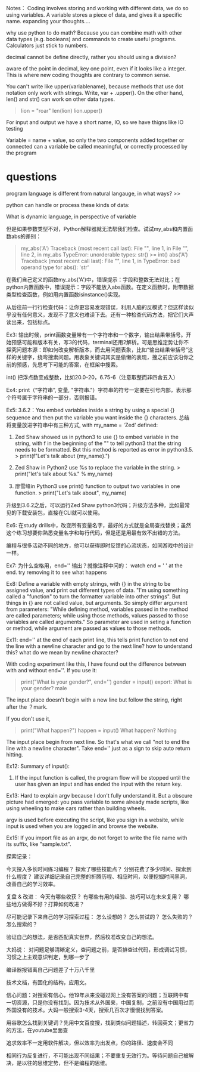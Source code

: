 Notes：
Coding involves storing and working with different data, we do so using variables. A variable stores a piece of data, and gives it a specific name. expanding your thoughts....

why use python to do math? Because you can combine math with other data types (e.g. booleans) and commands to create useful programs. Calculators just stick to numbers.

decimal cannot be define directly, rather you should using a division? 

aware of the point in decimal, key one point, even if it looks like a integer. This is where new coding thoughts are contrary to common sense. 

You can't write like upper(variablename), because methods that use dot notation only work with strings. Write, var + .upper(). On the other hand, len() and str() can work on other data types.

> lion = "roar"
len(lion)
lion.upper()

For input and output we have a short name, IO, so we have thigns like IO testing 

Variable = name + value, so only the two components added together or connected can a variable be called meaningful, or correctly processed by the program

# questions 

program language is different from natural langauge, in what ways? >>

python can handle or process these kinds of data: 



What is dynamic language, in perspective of variable


但是如果参数类型不对，Python解释器就无法帮我们检查。试试my_abs和内置函数abs的差别：

> my_abs('A')
Traceback (most recent call last):
  File "<stdin>", line 1, in <module>
  File "<stdin>", line 2, in my_abs
TypeError: unorderable types: str() >= int()
> abs('A')
Traceback (most recent call last):
  File "<stdin>", line 1, in <module>
TypeError: bad operand type for abs(): 'str'

在我们自己定义的函数my_abs('A')中，错误提示：字段和整数无法对比；在python内置函数中，错误提示：字段不能放入abs函数。在定义函数时，附带数据类型检查函数，例如用内置函数isinstance()实现。

从后往前一行行检查代码：让你更容易发现错误，利用人脑的反模式？但这样读似乎没有任何意义，发现不了意义也难读下去。还有一种检查代码方法，把它们大声读出来，包括标点。

Ex3:
输出时候，print函数变量带有一个字符串和一个数字，输出结果带括号。开始预感可能和版本有关，写3的代码，terminal还用2解析。可是思维定势让你不探究问题本源：即如何改变解析版本，而去用问题表象，比如“输出结果带括号”这样的关键字，绕弯搜索问题。用表象关键词其实是偷懒的表现，搜之前应该沿你之前的预感，先思考下可能的答案，在框架中搜索。

int() 把浮点数变成整数，比如20.0-20，6.75-6（注意取整而非四舍五入）

Ex4:
print（“字符串”, 变量, "字符串."）字符串的符号一定要在引号内部，表示那个符号属于字符串的一部分，否则报错。

Ex5:
3.6.2：You embed variables inside a string by using a special {} sequence and then put the variable you want inside the {} characters. 
总结将变量放进字符串中有三种方式, with my_name = 'Zed' defined:

1. Zed Shaw showed us in python3 to use {} to embed variable in the string, with f in the beginning of the "" to tell python3 that the string needs to be formatted. But this method is reported as error in python3.5. > print(f"Let's talk about {my_name}.")

2. Zed Shaw in Python2 use %s to replace the variable in the string. > print("let's talk about %s." % my_name)

3. 廖雪峰in Python3 use print() function to output two variables in one function. > print("Let's talk about", my_name)

升级到3.6.2之后，可以运行Zed Shaw python3代码；升级方法多种，比如最常见的下载安装包，直接在CLI就可以使用。


Ex6:
在study drills中，改变所有变量名字，最好的方式就是全局查找替换；虽然这个练习想要你熟悉变量名字和每行代码，但是还是用最有效不出错的方法。

编程与很多活动不同的地方，他可以获得即时反馈的心流状态，如同游戏中的设计一样。

Ex7:
为什么空格用，end='' 输出？就像注释中问的： watch end = ' ' at the end.  try removing it to see what happens

Ex8:
Define a variable with empty strings, with {} in the string to be assigned value, and print out different types of data. "I'm using something called a "function" to turn the formatter variable into other strings". But things in {} are not called value, but arguments. So simply differ argument from parameters: "While defining method, variables passed in the method are called parameters; while using those methods, values passed to those variables are called arguments." So parameter are used in seting a function or method, while argument are passed as values to those methods. 

Ex11:
end='' at the end of each print line, this tells print function to not end the line with a newline character and go to the next line? how to understand this? what do we mean by newline character? 

With coding experiment like this, I have found out the difference between with and without end=''. If you use it:
> print("What is your gender?", end='')
gender = input()
export: What is your gender? male

The input place doesn't begin with a new line but follow the string, right after the ？mark.

If you don't use it, 
> print("What happen?")
happen = input()
What happen?
Nothing

The input place begin from next line. So that's what we call "not to end the line with a newline character". Take end='' just as a sign to skip auto return hitting.

Ex12:
Summary of input():

1. If the input function is called, the program flow will be stopped until the user has given an input and has ended the input with the return key.  

Ex13:
Hard to explain argv because I don't fully understand it. But a obscure picture had emerged: you pass variable to some already made scripts, like using wheeling to make cars rather than building wheels. 

argv is used before executing the script, like you sign in a website, while input is used when you are logged in and browse the website. 

Ex15:
If you import file as an argv, do not forget to write the file name with its suffix, like "sample.txt".

探索记录：

今天投入多长时间练习编程？
探索了哪些技能点？
分别花费了多少时间、探索到什么程度？
建议详细记录自己完整的折腾历程、相应时间，以便挖掘时间黑洞，改善自己的学习效率。

复盘 & 改进：
今天有哪些收获？
有哪些有用的经验、技巧可以在未来复用？
哪些地方做得不好？打算如何改进？

尽可能记录下来自己的学习探索过程：
怎么设想的？
怎么尝试的？
怎么失败的？
怎么搜索的？

验证自己的想法，是否匹配真实世界，然后校准改变自己的想法。

大妈说：
对问题足够清晰定义，查问题之前，是否排查过代码，形成调试习惯，习惯之上主观意识判定，到哪一步了

编译器报错离自己问题差了十万八千里

技术文档，有固化的结构，应用文。

信心问题：对搜索有信心，他19年从来没碰过网上没有答案的问题；互联网中有一切资源，只是你没有找到。因为技术从外国来，中国复制，之前没有中国用过而外国没有的技术。大妈一般搜索3-4天，搜索几百次才慢慢找到答案。

用谷歌怎么找到关键词？先用中文百度搜，找到类似问题描述，转回英文；更省力的方法，在youtube里面查

追求效率不一定用软件解决，但以效率为出发点，你的路径、速度会不同

相同行为反复进行，不可能出现不同结果；不要重复无效行为。等待问题自己被解决，是以往的思维定势，但不是编程的思维。
